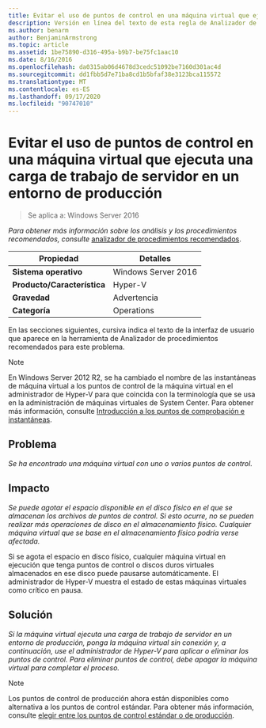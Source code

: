 ```yaml
---
title: Evitar el uso de puntos de control en una máquina virtual que ejecuta una carga de trabajo de servidor en un entorno de producción
description: Versión en línea del texto de esta regla de Analizador de procedimientos recomendados.
ms.author: benarm
author: BenjaminArmstrong
ms.topic: article
ms.assetid: 1be75890-d316-495a-b9b7-be75fc1aac10
ms.date: 8/16/2016
ms.openlocfilehash: da0315ab06d4678d3cedc51092be7160d301ac4d
ms.sourcegitcommit: dd1fbb5d7e71ba8cd1b5bfaf38e3123bca115572
ms.translationtype: MT
ms.contentlocale: es-ES
ms.lasthandoff: 09/17/2020
ms.locfileid: "90747010"
---
```

# <a name="avoid-using-checkpoints-on-a-virtual-machine-that-runs-a-server-workload-in-a-production-environment"></a>Evitar el uso de puntos de control en una máquina virtual que ejecuta una carga de trabajo de servidor en un entorno de producción

>Se aplica a: Windows Server 2016



*Para obtener más información sobre los análisis y los procedimientos recomendados, consulte* [analizador de procedimientos recomendados](https://go.microsoft.com/fwlink/?LinkId=122786).

|Propiedad|Detalles|
|-|-|
|**Sistema operativo**|Windows Server 2016|
|**Producto/Característica**|Hyper-V|
|**Gravedad**|Advertencia|
|**Categoría**|Operations|

En las secciones siguientes, cursiva indica el texto de la interfaz de usuario que aparece en la herramienta de Analizador de procedimientos recomendados para este problema.

> [!NOTE]
> En Windows Server 2012 R2, se ha cambiado el nombre de las instantáneas de máquina virtual a los puntos de control de la máquina virtual en el administrador de Hyper-V para que coincida con la terminología que se usa en la administración de máquinas virtuales de System Center. Para obtener más información, consulte [Introducción a los puntos de comprobación e instantáneas](/previous-versions/windows/it-pro/windows-server-2012-R2-and-2012/dn818483(v=ws.11)).

## <a name="issue"></a>Problema

*Se ha encontrado una máquina virtual con uno o varios puntos de control.*

## <a name="impact"></a>Impacto

*Se puede agotar el espacio disponible en el disco físico en el que se almacenan los archivos de puntos de control. Si esto ocurre, no se pueden realizar más operaciones de disco en el almacenamiento físico. Cualquier máquina virtual que se base en el almacenamiento físico podría verse afectada.*

Si se agota el espacio en disco físico, cualquier máquina virtual en ejecución que tenga puntos de control o discos duros virtuales almacenados en ese disco puede pausarse automáticamente. El administrador de Hyper-V muestra el estado de estas máquinas virtuales como crítico en pausa.

## <a name="resolution"></a>Solución

*Si la máquina virtual ejecuta una carga de trabajo de servidor en un entorno de producción, ponga la máquina virtual sin conexión y, a continuación, use el administrador de Hyper-V para aplicar o eliminar los puntos de control. Para eliminar puntos de control, debe apagar la máquina virtual para completar el proceso.*

> [!NOTE]
> Los puntos de control de producción ahora están disponibles como alternativa a los puntos de control estándar. Para obtener más información, consulte [elegir entre los puntos de control estándar o de producción](../manage/Choose-between-standard-or-production-checkpoints-in-Hyper-V.md).